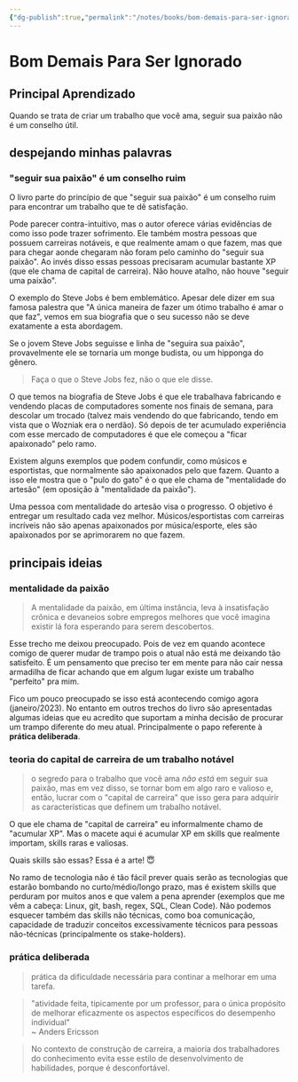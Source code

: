 ```yaml
---
{"dg-publish":true,"permalink":"/notes/books/bom-demais-para-ser-ignorado/","tags":["books"]}
---
```



# Bom Demais Para Ser Ignorado

## Principal Aprendizado

Quando se trata de criar um trabalho que você ama, seguir sua paixão não é um conselho útil.


## despejando minhas palavras


### "seguir sua paixão" é um conselho ruim

O livro parte do princípio de que "seguir sua paixão" é um conselho ruim para encontrar um trabalho que te dê satisfação.

Pode parecer contra-intuitivo, mas o autor oferece várias evidências de como isso pode trazer sofrimento. Ele também mostra pessoas que possuem carreiras notáveis, e que realmente amam o que fazem, mas que para chegar aonde chegaram não foram pelo caminho do "seguir sua paixão". Ao invés disso essas pessoas precisaram acumular bastante XP (que ele chama de capital de carreira). Não houve atalho, não houve "seguir uma paixão".

O exemplo do Steve Jobs é bem emblemático. Apesar dele dizer em sua famosa palestra que "A única maneira de fazer um ótimo trabalho é amar o que faz", vemos em sua biografia que o seu sucesso não se deve exatamente a esta abordagem.

Se o jovem Steve Jobs seguisse e linha de "seguira sua paixão", provavelmente ele se tornaria um monge budista, ou um hipponga do gênero.

> Faça o que o Steve Jobs fez, não o que ele disse.

O que temos na biografia de Steve Jobs é que ele trabalhava fabricando e vendendo placas de computadores somente nos finais de semana, para descolar um trocado (talvez mais vendendo do que fabricando, tendo em vista que o Wozniak era o nerdão). Só depois de ter acumulado experiência com esse mercado de computadores é que ele começou a "ficar apaixonado" pelo ramo.

Existem alguns exemplos que podem confundir, como músicos e esportistas, que normalmente são apaixonados pelo que fazem. Quanto a isso ele mostra que o "pulo do gato" é o que ele chama de "mentalidade do artesão" (em oposição à "mentalidade da paixão").

Uma pessoa com mentalidade do artesão visa o progresso. O objetivo é entregar um resultado cada vez melhor. Músicos/esportistas com carreiras incríveis não são apenas apaixonados por música/esporte, eles são apaixonados por se aprimorarem no que fazem.


## principais ideias

### mentalidade da paixão

> A mentalidade da paixão, em última instância, leva à insatisfação crônica e devaneios sobre empregos melhores que você imagina existir lá fora esperando para serem descobertos.

Esse trecho me deixou preocupado. Pois de vez em quando acontece comigo de querer mudar de trampo pois o atual não está me deixando tão satisfeito. É um pensamento que preciso ter em mente para não cair nessa armadilha de ficar achando que em algum lugar existe um trabalho "perfeito" pra mim.

Fico um pouco preocupado se isso está acontecendo comigo agora (janeiro/2023). No entanto em outros trechos do livro são apresentadas algumas ideias que eu acredito que suportam a minha decisão de procurar um trampo diferente do meu atual. Principalmente o papo referente à **prática deliberada**.

### teoria do capital de carreira de um trabalho notável

> o segredo para o trabalho que você ama _não está_ em seguir sua paixão, mas em vez disso, se tornar bom em algo raro e valioso e, então, lucrar com o "capital de carreira" que isso gera para adquirir as características que definem um trabalho notável.

O que ele chama de "capital de carreira" eu informalmente chamo de "acumular XP". Mas o macete aqui é acumular XP em skills que realmente importam, skills raras e valiosas.

Quais skills são essas? Essa é a arte! 😇

No ramo de tecnologia não é tão fácil prever quais serão as tecnologias que estarão bombando no curto/médio/longo prazo, mas é existem skills que perduram por muitos anos e que valem a pena aprender (exemplos que me vêm a cabeça: Linux, git, bash, regex, SQL, Clean Code). Não podemos esquecer também das skills não técnicas, como boa comunicação, capacidade de traduzir conceitos excessivamente técnicos para pessoas não-técnicas (principalmente os stake-holders).


### prática deliberada

> prática da dificuldade necessária para continar a melhorar em uma tarefa.

> "atividade feita, tipicamente por um professor, para o única propósito de melhorar eficazmente os aspectos específicos do desempenho individual"\
> ~ Anders Ericsson

> No contexto de construção de carreira, a maioria dos trabalhadores do conhecimento evita esse estilo de desenvolvimento de habilidades, porque é desconfortável.
